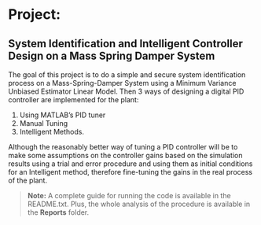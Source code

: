 # Project:

## System Identification and Intelligent Controller Design on a Mass Spring Damper System

The goal of this project is to do a simple and secure system identification process on a Mass-Spring-Damper System using a Minimum Variance Unbiased Estimator Linear Model. Then 3 ways of designing a digital PID controller are implemented for the plant:
1. Using MATLAB’s PID tuner
2. Manual Tuning
3. Intelligent Methods.

Although the reasonably better way of tuning a PID controller will be to make some assumptions on the controller gains based on the simulation results using a trial and error procedure and using them as initial conditions for an Intelligent method, therefore fine-tuning the gains in the real process of the plant.

> **Note:** A complete guide for running the code is available in the README.txt. Plus, the whole analysis of the procedure is available in the **Reports** folder.